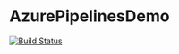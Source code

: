 # AzurePipelinesDemo

[![Build Status](https://dev.azure.com/SymbiosisICTSolutions/AzurePipelinesDemo/_apis/build/status/AzurePipelinesDemo?branchName=dev)](https://dev.azure.com/SymbiosisICTSolutions/AzurePipelinesDemo/_build/latest?branchName=dev)

